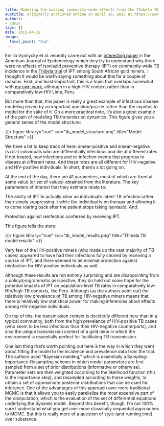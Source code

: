 ```yaml
---
title: Modeling the missing community-wide effects from the Thibela TB trial
subtitle: originally published online on April 16, 2015 at https://www.jonzelner.net/
authors:
- admin
tags: []
date: 2015-04-16
image:
  focal_point: "top"
---
```


Emilia Vynnycky et al. recently came out with an [interesting paper](http://aje.oxfordjournals.org/content/181/8/619.abstract) in the American Journal of Epidemiology which they try to understand why there were no effects of isoniazid preventive therapy (IPT) on community-wide TB incidence in the [Thibela trial](http://www.nejm.org/doi/full/10.1056/NEJMoa1214289) of IPT among South African gold miners. I thought it would be worth saying something about this for a couple of reasons. First, and least-important, this is a topic that overlaps somewhat with [my own work](https://www.jonzelner.net/downloads/papers/zelner_ajrccm_2014.pdf), although in a high-HIV context rather than in comparatively low-HIV Lima, Peru.

But more than that, this paper is really a great example of infectious disease modeling driven by an important question/puzzle rather than the impetus to model for the sake of it. On a more practical note, it’s also a great example of the pain of modeling TB transmission dynamics. This figure gives you a general sense of the model structure:

{{< figure library="true" src="tb_model_structure.png" title="Model Structure" >}}

We have a lot to keep track of here: smear-positive and smear-negative (s+/s-) individuals who are differentially infectious and die at different rates if not treated, new infections and re-infection events that progress to disease at different rates. And these rates are all different for HIV-negative and HIV-positive individuals. In short, there’s a lot going on.

At the end of the day, there are 41 parameters, most of which are fixed at some value (or set of values) obtained from the literature. The key parameters of interest that they estimate relate to:

The ability of IPT to actually clear an individual’s latent TB infection rather than simply suppressing it while the individual is on therapy and allowing it to come roaring back after the patient stops taking isoniazid. And:

Protection against reinfection conferred by receiving IPT.

This figure tells the story:

{{< figure library="true" src="tb_model_results.png" title="Thibela TB model results" >}}

Very few of the HIV-positive miners (who made up the vast majority of TB cases) appeared to have had their infections fully cleared by receiving a course of IPT, and there seemed to be minimal protection against reinfection for HIV-positive individuals as well.

Although these results are not entirely surprising and are disappointing from a policy/programmatic perspective, they do hold out some hope for the potential impacts of IPT on population-level TB rates in comparatively low-HIV/high-TB contexts, like Peru. Although (as the authors point out) the relatively low prevalence of TB among HIV-negative miners means that there is relatively low statistical power for making inferences about effects among HIV-negative individuals.

On top of this, the transmission context is decidedly different here than in a typical community, both from the high prevalence of HIV-positive TB cases (who seem to be less infectious than their HIV-negative counterparts), and also the unique transmission context of a gold mine in which the environment is essentially perfect for facilitating TB transmission.

One last thing that’s worth pointing out here is the way in which they went about fitting the model to the incidence and prevalence data from the trial. The authors used “Bayesian melding,” which is essentially a Sampling-Importance-Resampling scheme in which model parameters are first sampled from a set of prior distributions (informative or otherwise). Parameter sets are then weighted according to the likelihood function (this is the importance step), and resampled according to these weights, to obtain a set of approximate posterior distributions that can be used for inference. One of the advantages of this approach over more traditional MCMC is that it allows you to easily parellelize the most expensive part of the computation, which is the evaluation of the set of differential equations underlying the dynamic model. Beyond this benefit, though, I’m not 100% sure I understand what you get over more classically sequential approaches to MCMC. But this is really more of a question of style (and running time) over substance.